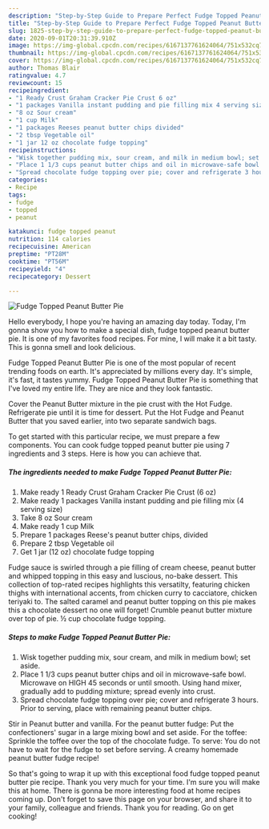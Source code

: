```yaml
---
description: "Step-by-Step Guide to Prepare Perfect Fudge Topped Peanut Butter Pie"
title: "Step-by-Step Guide to Prepare Perfect Fudge Topped Peanut Butter Pie"
slug: 1825-step-by-step-guide-to-prepare-perfect-fudge-topped-peanut-butter-pie
date: 2020-09-01T20:31:39.910Z
image: https://img-global.cpcdn.com/recipes/6167137761624064/751x532cq70/fudge-topped-peanut-butter-pie-recipe-main-photo.jpg
thumbnail: https://img-global.cpcdn.com/recipes/6167137761624064/751x532cq70/fudge-topped-peanut-butter-pie-recipe-main-photo.jpg
cover: https://img-global.cpcdn.com/recipes/6167137761624064/751x532cq70/fudge-topped-peanut-butter-pie-recipe-main-photo.jpg
author: Thomas Blair
ratingvalue: 4.7
reviewcount: 15
recipeingredient:
- "1 Ready Crust Graham Cracker Pie Crust 6 oz"
- "1 packages Vanilla instant pudding and pie filling mix 4 serving size"
- "8 oz Sour cream"
- "1 cup Milk"
- "1 packages Reeses peanut butter chips divided"
- "2 tbsp Vegetable oil"
- "1 jar 12 oz chocolate fudge topping"
recipeinstructions:
- "Wisk together pudding mix, sour cream, and milk in medium bowl; set aside."
- "Place 1 1/3 cups peanut butter chips and oil in microwave-safe bowl. Microwave on HIGH 45 seconds or until smooth. Using hand mixer, gradually add to pudding mixture; spread evenly into crust."
- "Spread chocolate fudge topping over pie; cover and refrigerate 3 hours. Prior to serving, place with remaining peanut butter chips."
categories:
- Recipe
tags:
- fudge
- topped
- peanut

katakunci: fudge topped peanut 
nutrition: 114 calories
recipecuisine: American
preptime: "PT28M"
cooktime: "PT56M"
recipeyield: "4"
recipecategory: Dessert

---
```



![Fudge Topped Peanut Butter Pie](https://img-global.cpcdn.com/recipes/6167137761624064/751x532cq70/fudge-topped-peanut-butter-pie-recipe-main-photo.jpg)

Hello everybody, I hope you're having an amazing day today. Today, I'm gonna show you how to make a special dish, fudge topped peanut butter pie. It is one of my favorites food recipes. For mine, I will make it a bit tasty. This is gonna smell and look delicious.

Fudge Topped Peanut Butter Pie is one of the most popular of recent trending foods on earth. It's appreciated by millions every day. It's simple, it's fast, it tastes yummy. Fudge Topped Peanut Butter Pie is something that I've loved my entire life. They are nice and they look fantastic.

Cover the Peanut Butter mixture in the pie crust with the Hot Fudge. Refrigerate pie until it is time for dessert. Put the Hot Fudge and Peanut Butter that you saved earlier, into two separate sandwich bags.


To get started with this particular recipe, we must prepare a few components. You can cook fudge topped peanut butter pie using 7 ingredients and 3 steps. Here is how you can achieve that.

<!--inarticleads1-->

##### The ingredients needed to make Fudge Topped Peanut Butter Pie:

1. Make ready 1 Ready Crust Graham Cracker Pie Crust (6 oz)
1. Make ready 1 packages Vanilla instant pudding and pie filling mix (4 serving size)
1. Take 8 oz Sour cream
1. Make ready 1 cup Milk
1. Prepare 1 packages Reese&#39;s peanut butter chips, divided
1. Prepare 2 tbsp Vegetable oil
1. Get 1 jar (12 oz) chocolate fudge topping


Fudge sauce is swirled through a pie filling of cream cheese, peanut butter and whipped topping in this easy and luscious, no-bake dessert. This collection of top-rated recipes highlights this versatilty, featuring chicken thighs with international accents, from chicken curry to cacciatore, chicken teriyaki to. The salted caramel and peanut butter topping on this pie makes this a chocolate dessert no one will forget! Crumble peanut butter mixture over top of pie. ½ cup chocolate fudge topping. 

<!--inarticleads2-->

##### Steps to make Fudge Topped Peanut Butter Pie:

1. Wisk together pudding mix, sour cream, and milk in medium bowl; set aside.
1. Place 1 1/3 cups peanut butter chips and oil in microwave-safe bowl. Microwave on HIGH 45 seconds or until smooth. Using hand mixer, gradually add to pudding mixture; spread evenly into crust.
1. Spread chocolate fudge topping over pie; cover and refrigerate 3 hours. Prior to serving, place with remaining peanut butter chips.


Stir in Peanut butter and vanilla. For the peanut butter fudge: Put the confectioners&#39; sugar in a large mixing bowl and set aside. For the toffee: Sprinkle the toffee over the top of the chocolate fudge. To serve: You do not have to wait for the fudge to set before serving. A creamy homemade peanut butter fudge recipe! 

So that's going to wrap it up with this exceptional food fudge topped peanut butter pie recipe. Thank you very much for your time. I'm sure you will make this at home. There is gonna be more interesting food at home recipes coming up. Don't forget to save this page on your browser, and share it to your family, colleague and friends. Thank you for reading. Go on get cooking!

